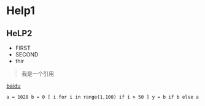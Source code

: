 # Help1
## HeLP2
* FIRST
* SECOND
* thir

> 我是一个引用

[baidu](https://www.baidu.com)

`
a = 1028
b = 0
[ i for i in range(1,100) if i > 50 ]
y = b if b else a
`

